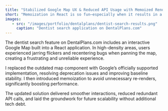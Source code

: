 ```yaml
---
title: "Stabilized Google Map UX & Reduced API Usage with Memoized Rendering"
short: "Memoization in React is so fun—especially when it results in a **buttery smooth experience.** 😎"
images:
   - src: "/images/portfolio/dentalplans/dentist-search-results.png"
     caption: "Dentist search application on DentalPlans.com"
---
```


The dentist search feature on DentalPlans.com includes an interactive Google Map built into a React application. In high-density areas, users experienced jarring flickers and recentering bugs when panning the map, creating a frustrating and unreliable experience.

I replaced the outdated map component with Google’s officially supported implementation, resolving deprecation issues and improving baseline stability. I then introduced memoization to avoid unnecessary re-renders, significantly boosting performance.

The updated solution delivered smoother interactions, reduced redundant API calls, and laid the groundwork for future scalability without additional tech debt.
